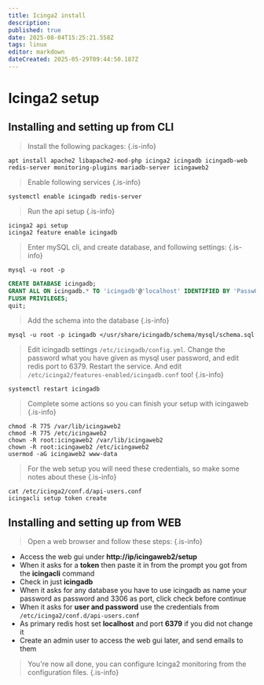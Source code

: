 ```yaml
---
title: Icinga2 install
description: 
published: true
date: 2025-08-04T15:25:21.558Z
tags: linux
editor: markdown
dateCreated: 2025-05-29T09:44:50.187Z
---
```


# Icinga2 setup

## Installing and setting up from CLI
> Install the following packages:
{.is-info}

```
apt install apache2 libapache2-mod-php icinga2 icingadb icingadb-web redis-server monitoring-plugins mariadb-server icingaweb2
```

> Enable following services
{.is-info}
```
systemctl enable icingadb redis-server
```

> Run the api setup
{.is-info}

```
icinga2 api setup
icinga2 feature enable icingadb
```

> Enter mySQL cli, and create database, and following settings:
{.is-info}

```
mysql -u root -p
```

```sql
CREATE DATABASE icingadb;
GRANT ALL ON icingadb.* TO 'icingadb'@'localhost' IDENTIFIED BY 'Passw0rd';
FLUSH PRIVILEGES;
quit;
```

> Add the schema into the database
{.is-info}

```
mysql -u root -p icingadb </usr/share/icingadb/schema/mysql/schema.sql
```

> Edit icingadb settings `/etc/icingadb/config.yml`. Change the password what you have given as mysql user password, and edit redis port to 6379. Restart the service. And edit `/etc/icinga2/features-enabled/icingadb.conf` too!
{.is-info}

```
systemctl restart icingadb
```

> Complete some actions so you can finish your setup with icingaweb
{.is-info}

```
chmod -R 775 /var/lib/icingaweb2
chmod -R 775 /etc/icingaweb2
chown -R root:icingaweb2 /var/lib/icingaweb2
chown -R root:icingaweb2 /etc/icingaweb2
usermod -aG icingaweb2 www-data
```

> For the web setup you will need these credentials, so make some notes about these
{.is-info}

```
cat /etc/icinga2/conf.d/api-users.conf
icingacli setup token create
```

## Installing and setting up from WEB

> Open a web browser and follow these steps:
{.is-info}

 - Access the web gui under **http://ip/icingaweb2/setup**
 - When it asks for a **token** then paste it in from the prompt you got from the **icingacli** command
 - Check in just **icingadb**
 - When it asks for any database you have to use icingadb as name your password as password and 3306 as port, click check before continue
 - When it asks for **user and password** use the credentials from `/etc/icinga2/conf.d/api-users.conf`
 - As primary redis host set **localhost** and port **6379** if you did not change it
 - Create an admin user to access the web gui later, and send emails to them

> You're now all done, you can configure Icinga2 monitoring from the configuration files.
{.is-info}
